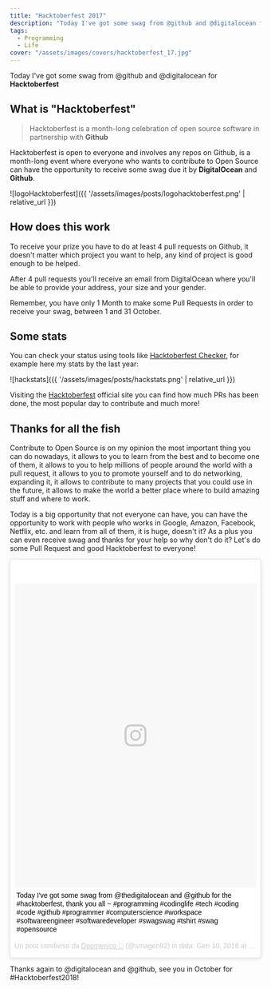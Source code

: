 ```yaml
---
title: "Hacktoberfest 2017"
description: "Today I've got some swag from @github and @digitalocean for Hacktoberfest"
tags:
  - Programming
  - Life
cover: "/assets/images/covers/hacktoberfest_17.jpg"
---
```


Today I've got some swag from @github and @digitalocean for **Hacktoberfest**

## What is "Hacktoberfest"

> Hacktoberfest is a month-long celebration of open source software in partnership with **Github**

Hacktoberfest is open to everyone and involves any repos on Github, is a month-long event where 
everyone who wants to contribute to Open Source can have the opportunity to receive some swag due it by **DigitalOcean** and **Github**.


![logoHacktoberfest]({{ '/assets/images/posts/logohacktoberfest.png' | relative_url }})


## How does this work

To receive your prize you have to do at least 4 pull requests on Github, it doesn't matter which
project you want to help, any kind of project is good enough to be helped.

After 4 pull requests you'll receive an email from DigitalOcean where you'll be able to provide
your address, your size and your gender.

Remember, you have only 1 Month to make some Pull Requests in order to receive your swag, 
between 1 and 31 October.

## Some stats

You can check your status using tools like [Hacktoberfest Checker](https://hacktoberfestchecker.herokuapp.com), for example here my stats by the last year:

![hackstats]({{ '/assets/images/posts/hackstats.png' | relative_url }})

Visiting the [Hacktoberfest](https://hacktoberfest.digitalocean.com/) official site you can find how much PRs has been done, the most popular day to contribute and much more!

## Thanks for all the fish 

Contribute to Open Source is on my opinion the most important thing you can do nowadays,
it allows to you to learn from the best and to become one of them, it allows to you to help millions of people around the world with a pull request, it allows to you to promote yourself and to do networking, expanding it, it allows to contribute to many projects that you could use in the future, it allows to make the world a better place where to build amazing stuff and where to work.

Today is a big opportunity that not everyone can have, you can have the opportunity to work with people who works in Google, Amazon, Facebook, Netflix, etc. and learn from all of them, it is huge, doesn't it? As a plus you can even receive swag and thanks for your help so why don't do it?
Let's do some Pull Request and good Hacktoberfest to everyone!

<blockquote class="instagram-media" data-instgrm-captioned data-instgrm-permalink="https://www.instagram.com/p/Bdw4g0NlAWX/" data-instgrm-version="8" style=" background:#FFF; border:0; border-radius:3px; box-shadow:0 0 1px 0 rgba(0,0,0,0.5),0 1px 10px 0 rgba(0,0,0,0.15); margin: 1px; max-width:658px; padding:0; width:99.375%; width:-webkit-calc(100% - 2px); width:calc(100% - 2px);"><div style="padding:8px;"> <div style=" background:#F8F8F8; line-height:0; margin-top:40px; padding:62.5% 0; text-align:center; width:100%;"> <div style=" background:url(data:image/png;base64,iVBORw0KGgoAAAANSUhEUgAAACwAAAAsCAMAAAApWqozAAAABGdBTUEAALGPC/xhBQAAAAFzUkdCAK7OHOkAAAAMUExURczMzPf399fX1+bm5mzY9AMAAADiSURBVDjLvZXbEsMgCES5/P8/t9FuRVCRmU73JWlzosgSIIZURCjo/ad+EQJJB4Hv8BFt+IDpQoCx1wjOSBFhh2XssxEIYn3ulI/6MNReE07UIWJEv8UEOWDS88LY97kqyTliJKKtuYBbruAyVh5wOHiXmpi5we58Ek028czwyuQdLKPG1Bkb4NnM+VeAnfHqn1k4+GPT6uGQcvu2h2OVuIf/gWUFyy8OWEpdyZSa3aVCqpVoVvzZZ2VTnn2wU8qzVjDDetO90GSy9mVLqtgYSy231MxrY6I2gGqjrTY0L8fxCxfCBbhWrsYYAAAAAElFTkSuQmCC); display:block; height:44px; margin:0 auto -44px; position:relative; top:-22px; width:44px;"></div></div> <p style=" margin:8px 0 0 0; padding:0 4px;"> <a href="https://www.instagram.com/p/Bdw4g0NlAWX/" style=" color:#000; font-family:Arial,sans-serif; font-size:14px; font-style:normal; font-weight:normal; line-height:17px; text-decoration:none; word-wrap:break-word;" target="_blank">Today I&#39;ve got some swag from @thedigitalocean and @github for the #hacktoberfest, thank you all ~ #programming #codinglife #tech #coding #code #github #programmer #computerscience #workspace #softwareengineer #softwaredeveloper #swagswag #tshirt #swag #opensource</a></p> <p style=" color:#c9c8cd; font-family:Arial,sans-serif; font-size:14px; line-height:17px; margin-bottom:0; margin-top:8px; overflow:hidden; padding:8px 0 7px; text-align:center; text-overflow:ellipsis; white-space:nowrap;">Un post condiviso da <a href="https://www.instagram.com/smagen92/" style=" color:#c9c8cd; font-family:Arial,sans-serif; font-size:14px; font-style:normal; font-weight:normal; line-height:17px;" target="_blank"> Doomenico 🦁</a> (@smagen92) in data: <time style=" font-family:Arial,sans-serif; font-size:14px; line-height:17px;" datetime="2018-01-10T09:24:02+00:00">Gen 10, 2018 at 1:24 PST</time></p></div></blockquote> <script async defer src="//platform.instagram.com/en_US/embeds.js"></script>

Thanks again to @digitalocean and @github, see you in October for #Hacktoberfest2018!
